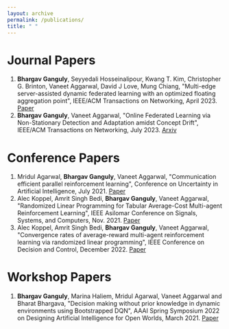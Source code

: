 ```yaml
---
layout: archive
permalink: /publications/
title: " "
---
```


Journal Papers
======
1. **Bhargav Ganguly**, Seyyedali Hosseinalipour, Kwang T. Kim, Christopher G. Brinton, Vaneet Aggarwal, David J Love, Mung Chiang, 
   "Multi-edge server-assisted dynamic federated learning with an optimized floating aggregation point", 
   IEEE/ACM Transactions on Networking, April 2023. [Paper](https://ieeexplore.ieee.org/document/10106478)
1. **Bhargav Ganguly**, Vaneet Aggarwal, "Online Federated Learning via Non-Stationary Detection and Adaptation amidst Concept Drift",
   IEEE/ACM Transactions on Networking, July 2023. [Arxiv](https://arxiv.org/pdf/2211.12578.pdf)

Conference Papers
======
1. Mridul Agarwal, **Bhargav Ganguly**, Vaneet Aggarwal, "Communication efficient parallel reinforcement learning", 
   Conference on Uncertainty in Artificial Intelligence, July 2021. [Paper](https://proceedings.mlr.press/v161/agarwal21a/agarwal21a.pdf)
1. Alec Koppel, Amrit Singh Bedi, **Bhargav Ganguly**, Vaneet Aggarwal, "Randomized Linear Programming for Tabular Average-Cost Multi-agent Reinforcement Learning", IEEE Asilomar Conference
   on Signals, Systems, and Computers, Nov. 2021. [Paper](https://ieeexplore.ieee.org/abstract/document/9723192) 
1. Alec Koppel, Amrit Singh Bedi, **Bhargav Ganguly**, Vaneet Aggarwal,
   "Convergence rates of average-reward multi-agent reinforcement learning via randomized linear programming",
   IEEE Conference on Decision and Control, December 2022. [Paper](https://ieeexplore.ieee.org/abstract/document/9992556)

Workshop Papers
======
1. **Bhargav Ganguly**, Marina Haliem, Mridul Agarwal, Vaneet Aggarwal and Bharat Bhargava, "Decision making without prior knowledge in dynamic environments using Bootstrapped DQN",
   AAAI Spring Symposium 2022 on Designing Artificial Intelligence for Open Worlds, March 2021. [Paper](https://usc-isi-i2.github.io/AAAI2022SS/papers/SSS-22_paper_32.pdf)

